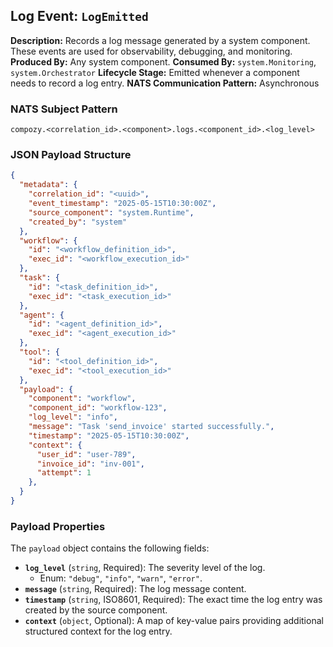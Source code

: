 ## Log Event: `LogEmitted`

**Description:** Records a log message generated by a system component. These events are used for observability, debugging, and monitoring.
**Produced By:** Any system component.
**Consumed By:** `system.Monitoring`, `system.Orchestrator`
**Lifecycle Stage:** Emitted whenever a component needs to record a log entry.
**NATS Communication Pattern:** Asynchronous

### NATS Subject Pattern

`compozy.<correlation_id>.<component>.logs.<component_id>.<log_level>`

### JSON Payload Structure

```json
{
  "metadata": {
    "correlation_id": "<uuid>",
    "event_timestamp": "2025-05-15T10:30:00Z",
    "source_component": "system.Runtime",
    "created_by": "system"
  },
  "workflow": {
    "id": "<workflow_definition_id>",
    "exec_id": "<workflow_execution_id>"
  },
  "task": {
    "id": "<task_definition_id>",
    "exec_id": "<task_execution_id>"
  },
  "agent": {
    "id": "<agent_definition_id>",
    "exec_id": "<agent_execution_id>"
  },
  "tool": {
    "id": "<tool_definition_id>",
    "exec_id": "<tool_execution_id>"
  },
  "payload": {
    "component": "workflow",
    "component_id": "workflow-123",
    "log_level": "info",
    "message": "Task 'send_invoice' started successfully.",
    "timestamp": "2025-05-15T10:30:00Z",
    "context": {
      "user_id": "user-789",
      "invoice_id": "inv-001",
      "attempt": 1
    },
  }
}
```

### Payload Properties

The `payload` object contains the following fields:
-   **`log_level`** (`string`, Required): The severity level of the log.
    -   Enum: `"debug"`, `"info"`, `"warn"`, `"error"`.
-   **`message`** (`string`, Required): The log message content.
-   **`timestamp`** (`string`, ISO8601, Required): The exact time the log entry was created by the source component.
-   **`context`** (`object`, Optional): A map of key-value pairs providing additional structured context for the log entry.
